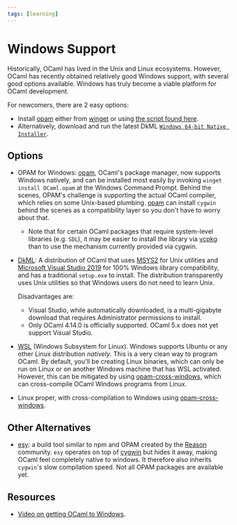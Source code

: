 ```yaml
---
tags: [learning]
---
```


# Windows Support

Historically, OCaml has lived in the Unix and Linux ecosystems.
However, OCaml has recently obtained relatively good Windows support, with several good options available.
Windows has truly become a viable platform for OCaml development.

For newcomers, there are 2 easy options:
* Install [opam] either from [winget] or using [the script found here](https://opam.ocaml.org/doc/Install.html).
* Alternatively, download and run the latest DkML
  [`Windows 64-bit Native Installer`](https://gitlab.com/dkml/distributions/dkml/-/releases/permalink/latest/downloads/setup64nu.exe).

## Options

* OPAM for Windows:
[opam], OCaml's package manager, now supports Windows natively, and can be installed most easily
by invoking `winget install OCaml.opam` at the Windows Command Prompt.
Behind the scenes, OPAM's challenge is supporting the actual OCaml compiler, which relies on some Unix-based plumbing.
[opam] can install `cygwin` behind the scenes as a compatibility layer so you don't have to worry about that.
    * Note that for certain OCaml packages that require system-level libraries (e.g. `SDL`), it may be easier to install the library via [vcpkg]
      than to use the mechanism currently provided via cygwin.

* [DkML]:
A distribution of OCaml that uses [MSYS2] for Unix utilities and [Microsoft Visual Studio 2019](https://visualstudio.microsoft.com/vs/)
for 100% Windows library compatibility, and has a traditional `setup.exe` to install.
The distribution transparently uses Unix utilities so that Windows users do not need to learn Unix.

    Disadvantages are:
    * Visual Studio, while automatically downloaded, is a multi-gigabyte download that requires Administrator permissions to install.
    * Only OCaml 4.14.0 is officially supported. OCaml 5.x does not yet support Visual Studio.

* [WSL] (Windows Subsystem for Linux). 
  Windows supports Ubuntu or any other Linux distribution *natively*.
  This is a very clean way to program OCaml.
      By default, you'll be creating Linux binaries, which can only be run on Linux or on another
      Windows machine that has WSL activated. However, this can be mitigated by using [opam-cross-windows],
      which can cross-compile OCaml Windows programs from Linux.

* Linux proper, with cross-compilation to Windows using [opam-cross-windows].

## Other Alternatives

* [esy](https://esy.sh/):
a build tool similar to npm and OPAM created by the [Reason] community.
`esy` operates on top of [cygwin] but hides it away, making OCaml feel completely native to windows.
It therefore also inherits `cygwin`'s slow compilation speed.
Not all OPAM packages are available yet.


[DkML]: https://diskuv.com/dkmlbook/
[ocaml-win]: https://fdopen.github.io/opam-repository-mingw/
[opam-cross-windows]: https://github.com/ocaml-cross/opam-cross-windows
[Reason]: https://reasonml.github.io/
[cygwin]: https://www.cygwin.com
[MSYS2]: https://www.msys2.org/
[ocamlearlybird]: https://github.com/hackwaly/ocamlearlybird#readme
[winget]: https://learn.microsoft.com/en-us/windows/package-manager/winget/
[opam]: https://opam.ocaml.org/
[vcpkg]: https://github.com/microsoft/vcpkg
[WSL]: https://learn.microsoft.com/en-us/windows/wsl/install

## Resources

* [Video on getting OCaml to Windows](https://www.youtube.com/watch?v=1DAuSSljLFI).
